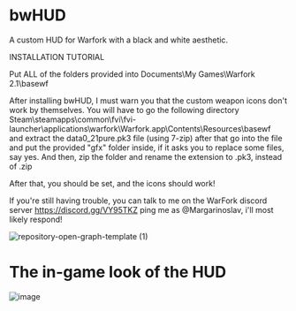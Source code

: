 # bwHUD
A custom HUD for Warfork with a black and white aesthetic.

INSTALLATION TUTORIAL

Put ALL of the folders provided into
Documents\My Games\Warfork 2.1\basewf

After installing bwHUD, I must warn you that the custom weapon icons don't work by themselves.
You will have to go the following directory
Steam\steamapps\common\fvi\fvi-launcher\applications\warfork\Warfork.app\Contents\Resources\basewf\
and extract the data0_21pure.pk3 file (using 7-zip)
after that go into the file and put the provided "gfx" folder inside, if it asks you to replace some files, say yes.
And then, zip the folder and rename the extension to .pk3, instead of .zip

After that, you should be set, and the icons should work!

If you're still having trouble, you can talk to me on the WarFork discord server
 https://discord.gg/VY95TKZ 
ping me as @Margarinoslav, i'll most likely respond!

![repository-open-graph-template (1)](https://github.com/margarinoslv/bwHUD/assets/79981890/e7d0b258-4060-4e41-be51-fb87f6928b3d)
# The in-game look of the HUD
![image](https://github.com/margarinoslv/bwHUD/assets/79981890/a7a3ff89-a95a-44df-a14f-3953bd4211a8)


